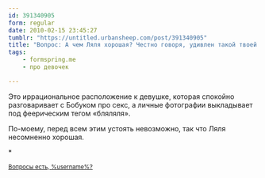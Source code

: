 ```yaml
---
id: 391340905
form: regular
date: 2010-02-15 23:45:27
tumblr: "https://untitled.urbansheep.com/post/391340905"
title: "Вопрос: А чем Ляля хорошая? Честно говоря, удивлен такой твоей характеристикой. Для меня женщина — это совсем другое."
tags:
    - formspring.me
    - про девочек

---
```


<p>Это иррациональное расположение к девушке, которая спокойно разговаривает с Бобуком про секс, а личные фотографии выкладывает под феерическим тегом «бляляля».</p>

<p>По-моему, перед всем этим устоять невозможно, так что Ляля несомненно хорошая.</p>

<p>*</p>

<p><small><a href="http://untitled.urbansheep.ru/ask">Вопросы есть, %username%?</a></small></p>

